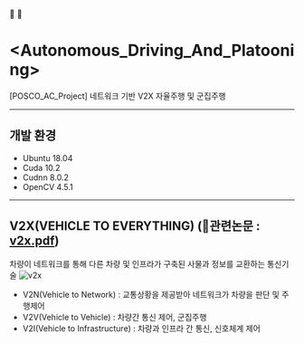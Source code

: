 :car:    :blue_car:
# <Autonomous_Driving_And_Platooning>
[POSCO_AC_Project] 네트워크 기반 V2X 자율주행 및 군집주행

---
## 개발 환경
- Ubuntu 18.04
- Cuda 10.2
- Cudnn 8.0.2
- OpenCV 4.5.1  
---
## V2X(VEHICLE TO EVERYTHING) (:page_facing_up:관련논문 : [v2x.pdf](https://github.com/colin9597/Analysis_Of_Credit_Card_Company_Data/files/6796931/v2x.pdf))
차량이 네트워크를 통해 다른 차량 및 인프라가 구축된 사물과 정보를 교환하는 통신기술
![v2x](https://user-images.githubusercontent.com/80561963/125195654-9140a400-e291-11eb-94f6-ed11d23f3313.JPG)  
- V2N(Vehicle to Network) : 교통상황을 제공받아 네트워크가 차량을 판단 및 주행제어
- V2V(Vehicle to Vehicle) : 차량간 통신 제어, 군집주행
- V2I(Vehicle to Infrastructure) : 차량과 인프라 간 통신, 신호체계 제어

